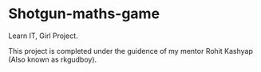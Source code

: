 # Shotgun-maths-game

Learn IT, Girl Project.

This project is completed under the guidence of my mentor Rohit Kashyap (Also known as rkgudboy).
